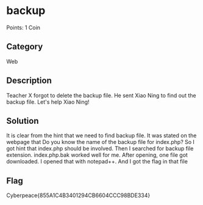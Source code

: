 # backup
Points: 1 Coin

## Category
Web

## Description
Teacher X forgot to delete the backup file. He sent Xiao Ning to find out the backup file. Let's help Xiao Ning!

## Solution
It is clear from the hint that we need to find backup file. 
It was stated on the webpage that Do you know the name of the backup file for index.php?
So I got hint that index.php should be involved.
Then I searched for backup file extension.
index.php.bak worked well for me.
After opening, one file got downloaded.
I opened that with notepad++.
And I got the flag in that file

## Flag
Cyberpeace{855A1C4B3401294CB6604CCC98BDE334}
